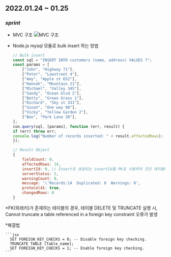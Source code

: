 ## 2022.01.24 ~ 01.25
### *sprint*

* MVC 구조
  ![MVC 구조](https://www.notion.so/MVC-2c99ed794e654808a7107e4b7b385066#d1281e58552541118eefda9563ecb516)

* Node.js mysql 모듈로 bulk insert 하는 방법
    ```jsx
    // Bulk insert 
    const sql = "INSERT INTO customers (name, address) VALUES ?";
    const params = [
        ["John", "Highway 71"],
        ["Peter", "Lowstreet 4"],
        ["Amy", "Apple st 652"],
        ["Hannah", "Mountain 21"],
        ["Michael", "Valley 345"],
        ["Sandy", "Ocean blvd 2"],
        ["Betty", "Green Grass 1"],
        ["Richard", "Sky st 331"],
        ["Susan", "One way 98"],
        ["Vicky", "Yellow Garden 2"],
        ["Ben", "Park Lane 38"],
    ];
    con.query(sql, [params], function (err, result) {
    if (err) throw err;
    console.log("Number of records inserted: " + result.affectedRows);
    });
    ```
    ```jsx
    // Result Object
    {
        fieldCount: 0,
        affectedRows: 14,
        insertId: 0, // Insert로 생성되는 insertId를 PK로 사용하여 조인 테이블에서 FK로 참조할 수 있음
        serverStatus: 2,
        warningCount: 0,
        message: '\'Records:14  Duplicated: 0  Warnings: 0',
        protocol41: true,
        changedRows: 0
    }
    ```

*FK(외래키)가 존재하는 테이블의 경우, 테이블 DELETE 및 TRUNCATE 실행 시, 
 Cannot truncate a table referenced in a foreign key constraint 오류가 발생
 
 *해결법

    ```jsx
      SET FOREIGN_KEY_CHECKS = 0; -- Disable foreign key checking. 
      TRUNCATE TABLE [Table_name]; 
      SET FOREIGN_KEY_CHECKS = 1; -- Enable foreign key checking.
    ```




###